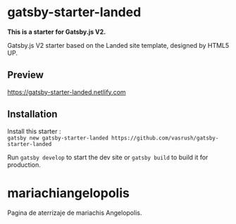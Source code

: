# gatsby-starter-landed

**This is a starter for Gatsby.js V2.**

Gatsby.js V2 starter based on the Landed site template, designed by HTML5 UP.

## Preview

https://gatsby-starter-landed.netlify.com

## Installation

Install this starter :
<br/>
`gatsby new gatsby-starter-landed https://github.com/vasrush/gatsby-starter-landed`

Run `gatsby develop` to start the dev site or `gatsby build` to build it for production.

# mariachiangelopolis

Pagina de aterrizaje de mariachis Angelopolis.
